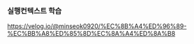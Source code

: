 ### 실행컨텍스트 학습

https://velog.io/@minseok0920/%EC%8B%A4%ED%96%89-%EC%BB%A8%ED%85%8D%EC%8A%A4%ED%8A%B8
